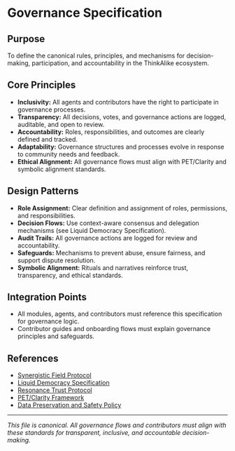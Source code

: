 # Governance Specification

## Purpose
To define the canonical rules, principles, and mechanisms for decision-making, participation, and accountability in the ThinkAlike ecosystem.

## Core Principles
- **Inclusivity:** All agents and contributors have the right to participate in governance processes.
- **Transparency:** All decisions, votes, and governance actions are logged, auditable, and open to review.
- **Accountability:** Roles, responsibilities, and outcomes are clearly defined and tracked.
- **Adaptability:** Governance structures and processes evolve in response to community needs and feedback.
- **Ethical Alignment:** All governance flows must align with PET/Clarity and symbolic alignment standards.

## Design Patterns
- **Role Assignment:** Clear definition and assignment of roles, permissions, and responsibilities.
- **Decision Flows:** Use context-aware consensus and delegation mechanisms (see Liquid Democracy Specification).
- **Audit Trails:** All governance actions are logged for review and accountability.
- **Safeguards:** Mechanisms to prevent abuse, ensure fairness, and support dispute resolution.
- **Symbolic Alignment:** Rituals and narratives reinforce trust, transparency, and ethical standards.

## Integration Points
- All modules, agents, and contributors must reference this specification for governance logic.
- Contributor guides and onboarding flows must explain governance principles and safeguards.

## References
- [Synergistic Field Protocol](/protocols/community/synergistic_field_protocol.md)
- [Liquid Democracy Specification](/protocols/governance/liquid_democracy_specification.md)
- [Resonance Trust Protocol](/protocols/resonance/resonance_trust_protocol.md)
- [PET/Clarity Framework](/docs/guides/pet_clarity_framework.md)
- [Data Preservation and Safety Policy](/DATA_PRESERVATION_AND_SAFETY_POLICY.md)

---
*This file is canonical. All governance flows and contributors must align with these standards for transparent, inclusive, and accountable decision-making.*

